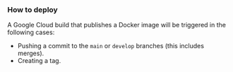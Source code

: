 ### How to deploy

A Google Cloud build that publishes a Docker image will be triggered in the following cases:  
- Pushing a commit to the `main` or `develop` branches (this includes merges).  
- Creating a tag.